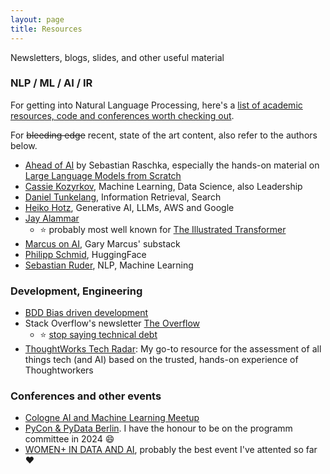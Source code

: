```yaml
---
layout: page
title: Resources
---
```

Newsletters, blogs, slides, and other useful material

### NLP / ML / AI / IR

For getting into Natural Language Processing, here's a [list of academic resources, code and conferences worth checking out](../_posts/2020-08-27-getting-into-nlp.md).

For ~~bleeding edge~~ recent, state of the art content, also refer to the authors below.

* [Ahead of AI](https://magazine.sebastianraschka.com) by Sebastian Raschka, especially the hands-on material on [Large Language Models from Scratch](https://github.com/rasbt/LLMs-from-scratch)
* [Cassie Kozyrkov](https://medium.com/@kozyrkov), Machine Learning, Data Science, also Leadership
* [Daniel Tunkelang](https://medium.com/@dtunkelang), Information Retrieval, Search
* [Heiko Hotz](https://medium.com/@heiko-hotz), Generative AI, LLMs, AWS and Google
* [Jay Alammar](https://jalammar.github.io/)
  * ⭐ probably most well known for [The Illustrated Transformer](http://jalammar.github.io/illustrated-transformer/)
* [Marcus on AI](https://garymarcus.substack.com/), Gary Marcus' substack
* [Philipp Schmid](https://www.philschmid.de/), HuggingFace
* [Sebastian Ruder](https://www.ruder.io/), NLP, Machine Learning



### Development, Engineering

* [BDD Bias driven development](https://speakerdeck.com/mariofusco/bdd-bias-driven-development)
* Stack Overflow's newsletter [The Overflow](https://stackoverflow.blog/newsletter)
  * ⭐ [stop saying technical debt](https://stackoverflow.blog/2023/12/27/stop-saying-technical-debt/)
* [ThoughtWorks Tech Radar](https://www.thoughtworks.com/en-de/radar): My go-to resource for the assessment of all things tech (and AI) based on the trusted, hands-on experience of Thoughtworkers

### Conferences and other events

* [Cologne AI and Machine Learning Meetup](http://caiml.events)
* [PyCon & PyData Berlin](https://2024.pycon.de). I have the honour to be on the programm committee in 2024 😄
* [WOMEN+ IN DATA AND AI](https://women-in-data-ai.tech), probably the best event I've attented so far ❤️
